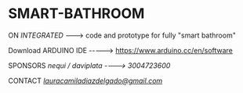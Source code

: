 # SMART-BATHROOM


ON *INTEGRATED* ---> code and prototype for fully "smart bathroom"


Download ARDUINO IDE -----> https://www.arduino.cc/en/software 

SPONSORS
*nequi / daviplata ----> 3004723600*

CONTACT 
*lauracamiladiazdelgado@gmail.com*

